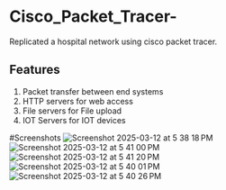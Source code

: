 # Cisco_Packet_Tracer-
Replicated a hospital network using cisco packet tracer.

## Features
1. Packet transfer between end systems
2. HTTP servers for web access
3. File servers for File upload
4. IOT Servers for IOT devices

#Screenshots
![Screenshot 2025-03-12 at 5 38 18 PM](https://github.com/user-attachments/assets/fbf93831-62ef-486f-85ad-86cdc8bbc4da)
![Screenshot 2025-03-12 at 5 41 00 PM](https://github.com/user-attachments/assets/597f664f-9cf0-44dc-8518-63f1a362c54e)
![Screenshot 2025-03-12 at 5 41 20 PM](https://github.com/user-attachments/assets/35674a20-a91a-42cf-a337-b7552b9e99fa)
![Screenshot 2025-03-12 at 5 40 01 PM](https://github.com/user-attachments/assets/a822f9f9-61b2-45b6-be66-5fc4622fb862)
![Screenshot 2025-03-12 at 5 40 26 PM](https://github.com/user-attachments/assets/7a35ff4b-22e4-4c56-a908-6262d331a7be)

